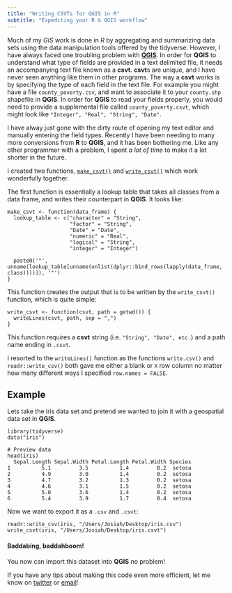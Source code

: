 ```yaml
---
title: "Writing CSVTs for QGIS in R"
subtitle: "Expediting your R & QGIS workflow"
---
```

<meta name="twitter:card" content="summary">
<meta name="twitter:site" content="@josiahparry">
<meta name="twitter:creator" content="@josiahparry">
<meta name="twitter:image" content="http://josiahparry.com/images/favicon.png">
<meta name="twitter:text:title" content="Josiah Parry: Writing CSVTs for QGIS in R">
<meta name="twitter:text:description" content="Much of my GIS work is done in R using the tools offered by the tidyverse. However, I have always faced one troubling problem with QGIS.">

  <img hidden href="http://josiahparry.com/images/favicon.png" />

Much of my *GIS* work is done in *R* by aggregating and summarizing data sets using the data manipulation tools offered by the tidyverse. However, I have always faced one troubling problem with [**QGIS**](https://www.google.com/search?q=qgis&oq=qgis&aqs=chrome.0.0l2j69i59j0j69i60j0.902j0j4&sourceid=chrome&ie=UTF-8). In order for **QGIS** to understand what type of fields are provided in a text delimited file, it needs an accompanying text file known as a **csvt**. **csvt**s are unique, and I have never seen anything like them in other programs. <!--split--> The way a **csvt** works is by specifying the type of each field in the text file. For example you might have a file `county_poverty.csv`, and want to associate it to your `county.shp` shapefile in **QGIS**. In order for **QGIS** to read your fields properly, you would need to provide a supplemental file called `county_poverty.csvt`, which might look like `"Integer", "Real", "String", "Date"`.

I have alway just gone with the dirty route of opening my text editor and manually entering the field types. Recently I have been needing to many more conversions from **R** to **QGIS**, and it has been bothering me. Like any other programmer with a problem, I spent *a lot of time* to make it a lot shorter in the future.

I created two functions, [`make_csvt()`](https://github.com/JosiahParry/general_R/blob/master/personal_functions/make_csvt.R) and [`write_csvt()`](https://github.com/JosiahParry/general_R/blob/master/personal_functions/write_csvt.R) which work wonderfully together.

The first function is essentially a lookup table that takes all classes from a data frame, and writes their counterpart in **QGIS**. It looks like:

```
make_csvt <- function(data_frame) {
  lookup_table <- c("character" = "String",
                    "factor" = "String",
                    "Date" = "Date",
                    "numeric" = "Real",
                    "logical" = "String",
                    "integer" = "Integer")

  paste0('"', unname(lookup_table[unname(unlist(dplyr::bind_rows(lapply(data_frame, class))))]), '"')
}
```
This function creates the output that is to be written by the `write_csvt()` function, which is quite simple:

```
write_csvt <- function(csvt, path = getwd()) {
  writeLines(csvt, path, sep = ",")
}
```
This function requires a **csvt** string (i.e. `"String", "Date", etc.`) and a path name ending in `.csvt`.

I resorted to the `writeLines()` function as the functions `write.csv()` and `readr::write_csv()` both gave me either a blank or `X` row column no matter how many different ways I specified `row.names = FALSE`.

## Example

Lets take the iris data set and pretend we wanted to join it with a geospatial data set in **QGIS**.

```
library(tidyverse)
data("iris")

# Preview data
head(iris)
  Sepal.Length Sepal.Width Petal.Length Petal.Width Species
1          5.1         3.5          1.4         0.2  setosa
2          4.9         3.0          1.4         0.2  setosa
3          4.7         3.2          1.3         0.2  setosa
4          4.6         3.1          1.5         0.2  setosa
5          5.0         3.6          1.4         0.2  setosa
6          5.4         3.9          1.7         0.4  setosa
```

Now we want to export it as a `.csv` and `.csvt`:

```
readr::write_csv(iris, "/Users/Josiah/Desktop/iris.csv")
write_csvt(iris, "/Users/Josiah/Desktop/iris.csvt")
```

#### Baddabing, baddahboom!

You now can import this dataset into **QGIS** no problem!


If you have any tips about making this code even more efficient, let me know on [twitter](https://twitter.com/JosiahParry) or [email](mailto:josiah.parry@yahoo.com?Subject=Your%20Code%20Stinks%20I%20Can%20Make%20It%20Better!)!
